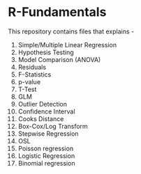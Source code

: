 # R-Fundamentals


This repository contains files that explains - 

1) Simple/Multiple Linear Regression
2) Hypothesis Testing
3) Model Comparison (ANOVA) 
4) Residuals
5) F-Statistics
6) p-value
7) T-Test
8) GLM
9) Outlier Detection
10) Confidence Interval
11) Cooks Distance
12) Box-Cox/Log Transform
13) Stepwise Regression
14) OSL
15) Poisson regression
16) Logistic Regression
17) Binomial regression
